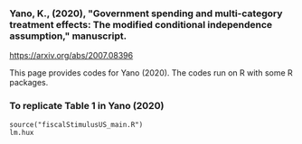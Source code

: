 ### Yano, K., (2020), "Government spending and multi-category treatment effects: The modified conditional independence assumption," manuscript.

https://arxiv.org/abs/2007.08396

This page provides codes for Yano (2020). The codes run on R with some R packages.

### To replicate Table 1 in Yano (2020)
```
source("fiscalStimulusUS_main.R")
lm.hux
```
